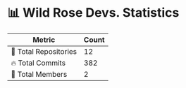 # 📊 Wild Rose Devs. Statistics

| Metric            | Count |
|------------------|------|
| 📂 Total Repositories | 12 |
| 🔥 Total Commits   | 382 |
| 👥 Total Members   | 2 |

